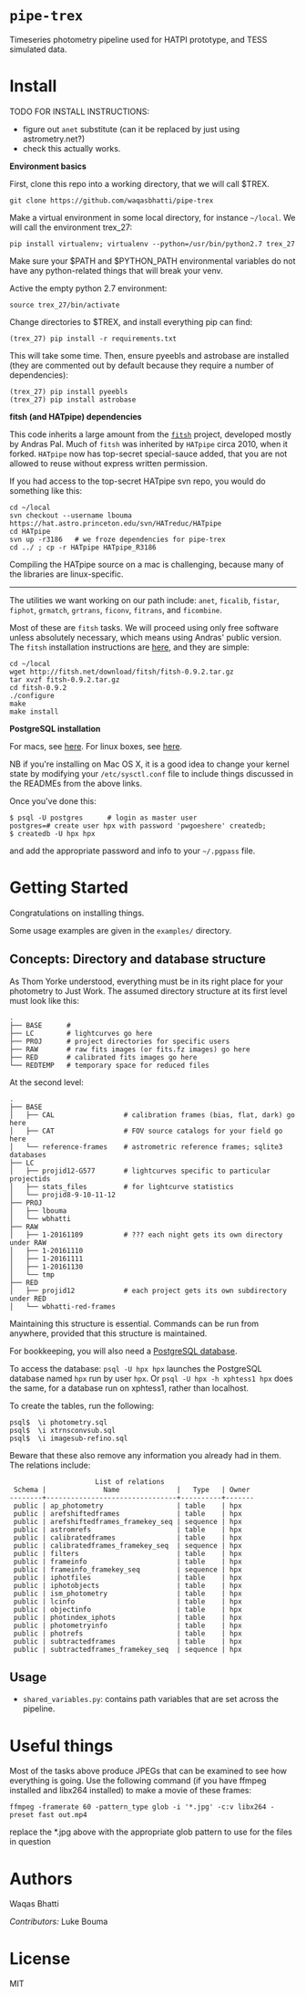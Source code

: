 # `pipe-trex`

Timeseries photometry pipeline used for HATPI prototype, and TESS simulated
data.

# Install

TODO FOR INSTALL INSTRUCTIONS:
* figure out `anet` substitute (can it be replaced by just using
  astrometry.net?)
* check this actually works.


__Environment basics__

First, clone this repo into a working directory, that we will call $TREX.

  ```
  git clone https://github.com/waqasbhatti/pipe-trex
  ```

Make a virtual environment in some local directory, for instance `~/local`. We
will call the environment trex\_27:

  ```
  pip install virtualenv; virtualenv --python=/usr/bin/python2.7 trex_27
  ```

Make sure your $PATH and $PYTHON\_PATH environmental variables do not have any
python-related things that will break your venv.

Active the empty python 2.7 environment: 

  ```
  source trex_27/bin/activate
  ```

Change directories to $TREX, and install everything pip can find:

  ```
  (trex_27) pip install -r requirements.txt
  ```

This will take some time.  Then, ensure pyeebls and astrobase are installed
(they are commented out by default because they require a number of
dependencies):

  ```
  (trex_27) pip install pyeebls
  (trex_27) pip install astrobase
  ```

__fitsh (and HATpipe) dependencies__

This code inherits a large amount from the
[`fitsh`](https://fitsh.net/wiki/Main_Page) project, developed mostly by Andras
Pal. Much of `fitsh` was inherited by `HATpipe` circa 2010, when it forked.
`HATpipe` now has top-secret special-sauce added, that you are not allowed to
reuse without express written permission.

If you had access to the top-secret HATpipe svn repo, you would do something
like this:
  ```
  cd ~/local
  svn checkout --username lbouma https://hat.astro.princeton.edu/svn/HATreduc/HATpipe
  cd HATpipe
  svn up -r3186   # we froze dependencies for pipe-trex
  cd ../ ; cp -r HATpipe HATpipe_R3186
  ```

Compiling the HATpipe source on a mac is challenging, because many of the
libraries are linux-specific.

------------------------------

The utilities we want working on our path include: `anet`, `ficalib`, `fistar`,
`fiphot`, `grmatch`, `grtrans`, `ficonv`, `fitrans`, and `ficombine`.

Most of these are `fitsh` tasks. We will proceed using only free software
unless absolutely necessary, which means using Andras' public version.
The `fitsh` installation instructions are
[here](https://fitsh.net/wiki/Installation), and they are simple:

  ```
  cd ~/local
  wget http://fitsh.net/download/fitsh/fitsh-0.9.2.tar.gz
  tar xvzf fitsh-0.9.2.tar.gz
  cd fitsh-0.9.2
  ./configure
  make
  make install
  ```

__PostgreSQL installation__

For macs, see [here](https://www.postgresql.org/download/macosx/).
For linux boxes, see
[here](https://wiki.postgresql.org/wiki/Detailed_installation_guides#MacOS).

NB if you're installing on Mac OS X, it is a good idea to change your kernel state
by modifying your `/etc/sysctl.conf` file to include things discussed in the
READMEs from the above links.

Once you've done this:
```
$ psql -U postgres      # login as master user
postgres=# create user hpx with password 'pwgoeshere' createdb;
$ createdb -U hpx hpx
```
and add the appropriate password and info to your `~/.pgpass` file.
  

# Getting Started

Congratulations on installing things.

Some usage examples are given in the `examples/` directory.


## Concepts: Directory and database structure

As Thom Yorke understood, everything must be in its right place for your
photometry to Just Work. The assumed directory structure at its first level
must look like this:

  ```
  .
  ├── BASE      # 
  ├── LC        # lightcurves go here
  ├── PROJ      # project directories for specific users
  ├── RAW       # raw fits images (or fits.fz images) go here
  ├── RED       # calibrated fits images go here
  └── REDTEMP   # temporary space for reduced files
  ```

At the second level:

  ```
  .
  ├── BASE
  │   ├── CAL                 # calibration frames (bias, flat, dark) go here
  │   ├── CAT                 # FOV source catalogs for your field go here
  │   └── reference-frames    # astrometric reference frames; sqlite3 databases
  ├── LC
  │   ├── projid12-G577       # lightcurves specific to particular projectids
  │   ├── stats_files         # for lightcurve statistics
  │   └── projid8-9-10-11-12
  ├── PROJ
  │   ├── lbouma
  │   └── wbhatti
  ├── RAW
  │   ├── 1-20161109          # ??? each night gets its own directory under RAW
  │   ├── 1-20161110
  │   ├── 1-20161111
  │   ├── 1-20161130
  │   └── tmp
  ├── RED
  │   ├── projid12            # each project gets its own subdirectory under RED
  │   └── wbhatti-red-frames
  ```

Maintaining this structure is essential. Commands can be run from anywhere,
provided that this structure is maintained.

For bookkeeping, you will also need a [PostgreSQL
database](https://www.postgresql.org/files/documentation/pdf/10/postgresql-10-US.pdf).

To access the database: `psql -U hpx hpx` launches the PostgreSQL database
named `hpx` run by user `hpx`. Or `psql -U hpx -h xphtess1 hpx` does the same,
for a database run on xphtess1, rather than localhost.

To create the tables, run the following:

  ```
  psql$  \i photometry.sql
  psql$  \i xtrnsconvsub.sql
  psql$  \i imagesub-refino.sql
  ```

Beware that these also remove any information you already had in them. The
relations include:

  ```
                       List of relations
   Schema |              Name              |   Type   | Owner 
  --------+--------------------------------+----------+-------
   public | ap_photometry                  | table    | hpx
   public | arefshiftedframes              | table    | hpx
   public | arefshiftedframes_framekey_seq | sequence | hpx
   public | astromrefs                     | table    | hpx
   public | calibratedframes               | table    | hpx
   public | calibratedframes_framekey_seq  | sequence | hpx
   public | filters                        | table    | hpx
   public | frameinfo                      | table    | hpx
   public | frameinfo_framekey_seq         | sequence | hpx
   public | iphotfiles                     | table    | hpx
   public | iphotobjects                   | table    | hpx
   public | ism_photometry                 | table    | hpx
   public | lcinfo                         | table    | hpx
   public | objectinfo                     | table    | hpx
   public | photindex_iphots               | table    | hpx
   public | photometryinfo                 | table    | hpx
   public | photrefs                       | table    | hpx
   public | subtractedframes               | table    | hpx
   public | subtractedframes_framekey_seq  | sequence | hpx
  ```

## Usage

* `shared_variables.py`: contains path variables that are set across the
  pipeline.


# Useful things

Most of the tasks above produce JPEGs that can be examined to see how
everything is going. Use the following command (if you have ffmpeg installed
and libx264 installed) to make a movie of these frames:

`ffmpeg -framerate 60 -pattern_type glob -i '*.jpg' -c:v libx264 -preset fast out.mp4`

replace the \*.jpg above with the appropriate glob pattern to use for the files
in question

# Authors

Waqas Bhatti

_Contributors:_
Luke Bouma

# License

MIT
